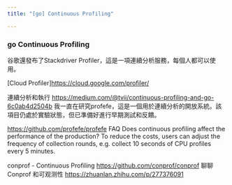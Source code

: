 ```yaml
---
title: "[go] Continuous Profiling"

---
```


### go Continuous Profiling
谷歌還發布了Stackdriver Profiler，這是一項連續分析服務，每個人都可以使用。

[Cloud Profiler]https://cloud.google.com/profiler/


連續分析和執行
https://medium.com/@tvii/continuous-profiling-and-go-6c0ab4d2504b
我一直在研究profefe，這是一個用於連續分析的開放系統。該項目仍處於實驗狀態，但已準備好進行早期測試和反饋。

https://github.com/profefe/profefe
FAQ
Does continuous profiling affect the performance of the production?
To reduce the costs, users can adjust the frequency of collection rounds, e.g. collect 10 seconds of CPU profiles every 5 minutes.

conprof - Continuous Profiling
https://github.com/conprof/conprof
聊聊 Conprof 和可观测性
https://zhuanlan.zhihu.com/p/277376091